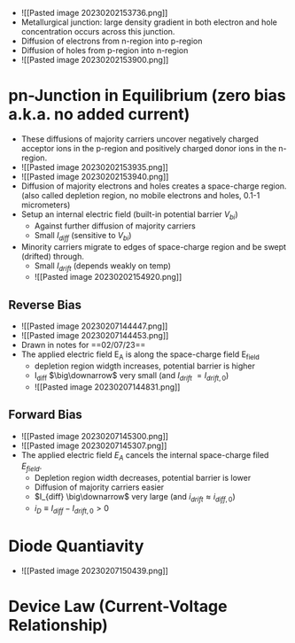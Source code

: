 - ![[Pasted image 20230202153736.png]]
- Metallurgical junction: large density gradient in both electron and hole concentration occurs across this junction.
- Diffusion of electrons from n-region into p-region
- Diffusion of holes from p-region into n-region
- ![[Pasted image 20230202153900.png]]
# pn-Junction in Equilibrium (zero bias a.k.a. no added current)
- These diffusions of majority carriers uncover negatively charged acceptor ions in the p-region and positively charged donor ions in the n-region.
- ![[Pasted image 20230202153935.png]]
- ![[Pasted image 20230202153940.png]]
- Diffusion of majority electrons and holes creates a space-charge region. (also called depletion region, no mobile electrons and holes, 0.1-1 micrometers)
- Setup an internal electric field (built-in potential barrier $V_{bi}$)
	- Against further diffusion of majority carriers
	- Small $I_{diff}$ (sensitive to $V_{bi}$)
- Minority carriers migrate to edges of space-charge region and be swept (drifted) through.
	- Small $I_{drift}$ (depends weakly on temp)
	- ![[Pasted image 20230202154920.png]]
## Reverse Bias
- ![[Pasted image 20230207144447.png]]
- ![[Pasted image 20230207144453.png]]
- Drawn in notes for ==02/07/23==
- The applied electric field E<sub>A</sub> is along the space-charge field E<sub>field</sub>
	- depletion region widgth increases, potential barrier is higher
	- I<sub>diff</sub> $\big\downarrow$ very small (and $I_{drift}~=I_{drift,0}$)
	- ![[Pasted image 20230207144831.png]]
## Forward Bias
- ![[Pasted image 20230207145300.png]]
- ![[Pasted image 20230207145307.png]]
- The applied electric field $E_A$ cancels the internal space-charge filed $E_{field}$.
	- Depletion region width decreases, potential barrier is lower
	- Diffusion of majority carriers easier
	- $I_{diff} \big\downarrow$ very large (and $i_{drift} \approx i_{diff,0}$)
	- $i_D \equiv I_{diff} - I_{drift,0} > 0$
# Diode Quantiavity
- ![[Pasted image 20230207150439.png]]
# Device Law (Current-Voltage Relationship)
